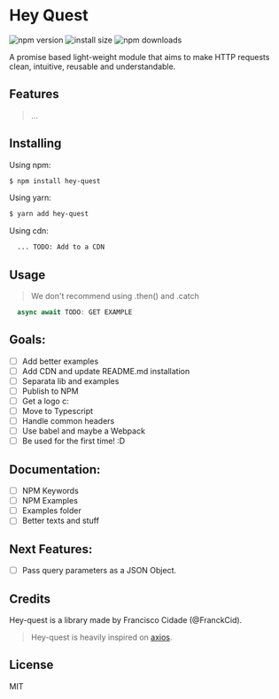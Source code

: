 # Hey Quest

![npm version](https://img.shields.io/npm/v/hey-quest.svg?style=flat-square)
![install size](https://img.shields.io/bundlephobia/min/hey-quest?label=size&style=flat-square)
![npm downloads](https://img.shields.io/npm/dm/hey-quest.svg?style=flat-square)

A promise based light-weight module that aims to make HTTP requests clean, intuitive, reusable and understandable.

## Features
> ...

## Installing

Using npm:

```bash
$ npm install hey-quest
```

Using yarn:

```bash
$ yarn add hey-quest
```

Using cdn:

```html
  ... TODO: Add to a CDN
```

## Usage

> We don't recommend using .then() and .catch

```javascript
  async await TODO: GET EXAMPLE
```

## Goals:

- [ ] Add better examples
- [ ] Add CDN and update README.md installation
- [ ] Separata lib and examples
- [ ] Publish to NPM
- [ ] Get a logo c:
- [ ] Move to Typescript
- [ ] Handle common headers
- [ ] Use babel and maybe a Webpack
- [ ] Be used for the first time! :D

## Documentation:

- [ ] NPM Keywords
- [ ] NPM Examples
- [ ] Examples folder
- [ ] Better texts and stuff

## Next Features:

- [ ] Pass query parameters as a JSON Object.

## Credits

Hey-quest is a library made by Francisco Cidade (@FranckCid).

> Hey-quest is heavily inspired on [axios](https://github.com/axios/axios).

## License

MIT
